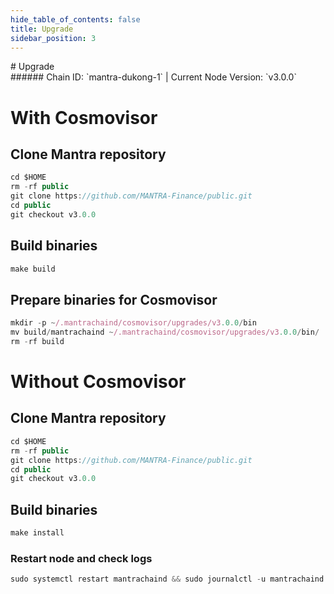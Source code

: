 ```yaml
---
hide_table_of_contents: false
title: Upgrade
sidebar_position: 3
---
```


<div class="h1-with-icon icon-mantra">
# Upgrade
</div>
###### Chain ID: `mantra-dukong-1` | Current Node Version: `v3.0.0`

# With Cosmovisor
## Clone Mantra repository
```js
cd $HOME
rm -rf public
git clone https://github.com/MANTRA-Finance/public.git
cd public
git checkout v3.0.0
 ```

## Build binaries
```js
make build
 ```

## Prepare binaries for Cosmovisor
```js
mkdir -p ~/.mantrachaind/cosmovisor/upgrades/v3.0.0/bin
mv build/mantrachaind ~/.mantrachaind/cosmovisor/upgrades/v3.0.0/bin/
rm -rf build
```

# Without Cosmovisor
## Clone Mantra repository
```js
cd $HOME
rm -rf public
git clone https://github.com/MANTRA-Finance/public.git
cd public
git checkout v3.0.0
 ```

## Build binaries
```js
make install
 ```

### Restart node and check logs
```js
sudo systemctl restart mantrachaind && sudo journalctl -u mantrachaind -f --no-hostname -o cat
```